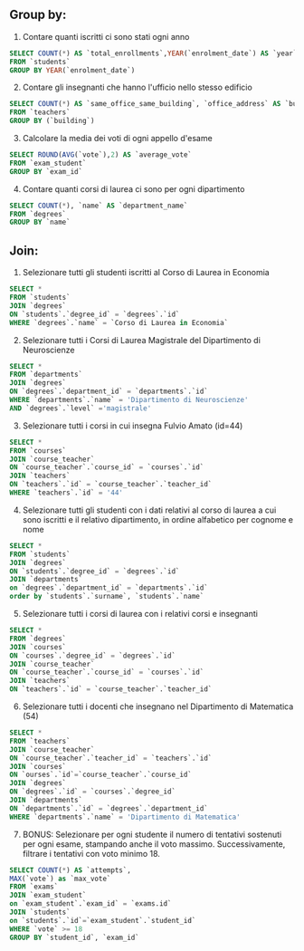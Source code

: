 ## Group by:

1. Contare quanti iscritti ci sono stati ogni anno 
```sql
SELECT COUNT(*) AS `total_enrollments`,YEAR(`enrolment_date`) AS `year` 
FROM `students`
GROUP BY YEAR(`enrolment_date`)
```
2. Contare gli insegnanti che hanno l'ufficio nello stesso edificio 
```sql
SELECT COUNT(*) AS `same_office_same_building`, `office_address` AS `building` 
FROM `teachers`
GROUP BY (`building`)
```
3. Calcolare la media dei voti di ogni appello d'esame 
```sql
SELECT ROUND(AVG(`vote`),2) AS `average_vote`
FROM `exam_student`
GROUP BY `exam_id`
```
4. Contare quanti corsi di laurea ci sono per ogni dipartimento
```sql
SELECT COUNT(*), `name` AS `department_name`
FROM `degrees`
GROUP BY `name`
```

## Join:

1. Selezionare tutti gli studenti iscritti al Corso di Laurea in Economia
```sql
SELECT * 
FROM `students`
JOIN `degrees` 
ON `students`.`degree_id` = `degrees`.`id`
WHERE `degrees`.`name` = `Corso di Laurea in Economia` 
```
2. Selezionare tutti i Corsi di Laurea Magistrale del Dipartimento di Neuroscienze
```sql
SELECT * 
FROM `departments`
JOIN `degrees`
ON `degrees`.`department_id` = `departments`.`id`
WHERE `departments`.`name` = 'Dipartimento di Neuroscienze'
AND `degrees`.`level` ='magistrale'
``` 
3. Selezionare tutti i corsi in cui insegna Fulvio Amato (id=44)
```sql
SELECT * 
FROM `courses`
JOIN `course_teacher` 
ON `course_teacher`.`course_id` = `courses`.`id`
JOIN `teachers`
ON `teachers`.`id` = `course_teacher`.`teacher_id`
WHERE `teachers`.`id` = '44'
```
4. Selezionare tutti gli studenti con i dati relativi al corso di laurea a cui sono iscritti e il relativo dipartimento, in ordine alfabetico per cognome e nome 
```sql
SELECT * 
FROM `students`
JOIN `degrees` 
ON `students`.`degree_id` = `degrees`.`id`
JOIN `departments`
on `degrees`.`department_id` = `departments`.`id`
order by `students`.`surname`, `students`.`name`
```
5. Selezionare tutti i corsi di laurea con i relativi corsi e insegnanti 
```sql
SELECT *
FROM `degrees`
JOIN `courses` 
ON `courses`.`degree_id` = `degrees`.`id`
JOIN `course_teacher` 
ON `course_teacher`.`course_id` = `courses`.`id`
JOIN `teachers` 
ON `teachers`.`id` = `course_teacher`.`teacher_id`
```
6. Selezionare tutti i docenti che insegnano nel Dipartimento di Matematica (54) 
```sql
SELECT *
FROM `teachers`
JOIN `course_teacher` 
ON `course_teacher`.`teacher_id` = `teachers`.`id`
JOIN `courses`
ON `ourses`.`id`=`course_teacher`.`course_id`
JOIN `degrees` 
ON `degrees`.`id` = `courses`.`degree_id`
JOIN `departments` 
ON `departments`.`id` = `degrees`.`department_id`
WHERE `departments`.`name` = 'Dipartimento di Matematica'
```
7. BONUS: Selezionare per ogni studente il numero di tentativi sostenuti per ogni esame, stampando anche il voto massimo. Successivamente, filtrare i tentativi con voto minimo 18.
```sql
SELECT COUNT(*) AS `attempts`, 
MAX(`vote`) as `max_vote`
FROM `exams`
JOIN `exam_student`
on `exam_student`.`exam_id` = `exams.id`
JOIN `students`
on `students`.`id`=`exam_student`.`student_id`
WHERE `vote` >= 18
GROUP BY `student_id`, `exam_id`
```